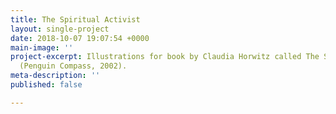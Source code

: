 ```yaml
---
title: The Spiritual Activist
layout: single-project
date: 2018-10-07 19:07:54 +0000
main-image: ''
project-excerpt: Illustrations for book by Claudia Horwitz called The Spiritual Activist
  (Penguin Compass, 2002).
meta-description: ''
published: false

---
```

